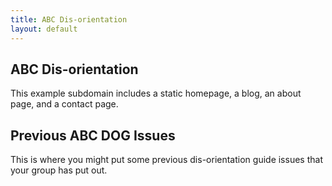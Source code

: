 ```yaml
---
title: ABC Dis-orientation
layout: default
---
```


## ABC Dis-orientation

This example subdomain includes a static homepage, a blog, an about page, and a contact page.

## Previous ABC DOG Issues

This is where you might put some previous dis-orientation guide issues that your group has put out.